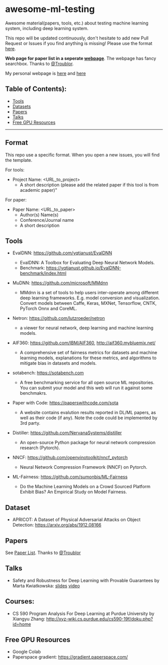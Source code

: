 # awesome-ml-testing
Awesome material(papers, tools, etc.) about testing machine learning system, including deep learning system. 

This repo will be updated continuously, don't hesitate to add new Pull Request or Issues if you find anything is missing! Please use the format [here](#format).

**Web page for paper list in a seperate [webpage](https://yqtianust.github.io/awesome-ml-testing/papers)**. The webpage has fancy searchbox. Thanks to [@Troublor](https://github.com/Troublor). 

My personal webpage is [here](http://home.cse.ust.hk/~ytianas/) and [here](https://cs.uwaterloo.ca/~y258tian/)

## Table of Contents):
   * [Tools](#tools)
   * [Datasets](#datasets)
   * [Papers](#papers)
   * [Talks](#talks)
   * [Free GPU Resources](#GPU)

---
<a name="format"></a>
## Format 
This repo use a specific format. When you open a new issues, you will find the template. 

For tools:

   * Project Name: <URL_to_project>
      * A short description (please add the related paper if this tool is from academic paper)"

For paper:

   * Paper Name: <URL_to_paper>
      * Author(s) Name(s)
      * Conference/Journal name
      * A short description
      

<a name="tools"></a>
## Tools
   * EvalDNN: <https://github.com/yqtianust/EvalDNN>
      * EvalDNN: A Toolbox for Evaluating Deep Neural Network Models.
      * Benchmark: https://yqtianust.github.io/EvalDNN-benchmark/index.html
   * MuDNN: <https://github.com/microsoft/MMdnn>
      * MMdnn is a set of tools to help users inter-operate among different deep learning frameworks. E.g. model conversion and visualization. Convert models between Caffe, Keras, MXNet, Tensorflow, CNTK, PyTorch Onnx and CoreML.

   * Netron: <https://github.com/lutzroeder/netron>
      * a viewer for neural network, deep learning and machine learning models.
   * AIF360: <https://github.com/IBM/AIF360>, <http://aif360.mybluemix.net/>
      * A comprehensive set of fairness metrics for datasets and machine learning models, explanations for these metrics, and algorithms to mitigate bias in datasets and models. 
   * sotabench: <https://sotabench.com>
      * A free benchmarking service for all open source ML repositories. You can submit your model and this web will run it against some benchmakrs.
   * Paper with Code: <https://paperswithcode.com/sota>
      * A website contains evalution results reported in DL/ML papers, as well as their code (if any). Note the code could be implemented by 3rd party.
   * Distiller: <https://github.com/NervanaSystems/distiller>
      * An open-source Python package for neural network compression research (Pytorch).
   * NNCF: <https://github.com/openvinotoolkit/nncf_pytorch>
      * Neural Network Compression Framework (NNCF) on Pytorch.
   * ML-Fairness: <https://github.com/sumonbis/ML-Fairness>
      * Do the Machine Learning Models on a Crowd Sourced Platform Exhibit Bias? An Empirical Study on Model Fairness. 
 

<a name="datasets"></a>
## Dataset
  * APRICOT: A Dataset of Physical Adversarial Attacks on Object Detection: https://arxiv.org/abs/1912.08166

<a name="papers"></a>
## Papers
   See [Paper List](https://yqtianust.github.io/awesome-ml-testing/papers). Thanks to [@Troublor](https://github.com/Troublor)

<a name="talks"></a>
## Talks
   * Safety and Robustness for Deep Learning with Provable Guarantees by Marta Kwiatkowska: [slides](https://esec-fse19.ut.ee/wp-content/uploads/2019/08/marta-esecfse2019.pdf) [video](https://www.uttv.ee/naita?id=28731)

<a name="GPU"></a>

## Courses:
  * CS 590 Program Analysis For Deep Learning at Purdue University by Xiangyu Zhang: http://xyz-wiki.cs.purdue.edu/cs590-19f/doku.php?id=home

## Free GPU Resources
  * Google Colab
  * Paperspace gradient: <https://gradient.paperspace.com/>
  

 
  
